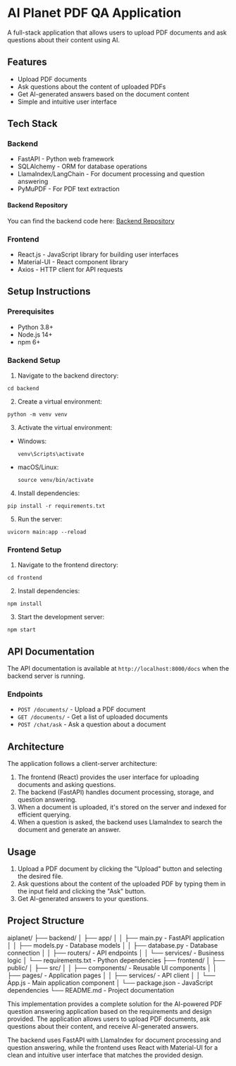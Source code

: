 # AI Planet PDF QA Application

A full-stack application that allows users to upload PDF documents and ask questions about their content using AI.

## Features

- Upload PDF documents
- Ask questions about the content of uploaded PDFs
- Get AI-generated answers based on the document content
- Simple and intuitive user interface

## Tech Stack

### Backend
- FastAPI - Python web framework
- SQLAlchemy - ORM for database operations
- LlamaIndex/LangChain - For document processing and question answering
- PyMuPDF - For PDF text extraction

#### Backend Repository
You can find the backend code here: [Backend Repository](https://github.com/JAYANTJOSHI001/aiplanet-backend)


### Frontend
- React.js - JavaScript library for building user interfaces
- Material-UI - React component library
- Axios - HTTP client for API requests

## Setup Instructions

### Prerequisites
- Python 3.8+
- Node.js 14+
- npm 6+

### Backend Setup
1. Navigate to the backend directory:
```plaintext
cd backend
```

2. Create a virtual environment:
```plaintext
python -m venv venv
```

3. Activate the virtual environment:
- Windows:
  ```
  venv\Scripts\activate
  ```
- macOS/Linux:
  ```
  source venv/bin/activate
  ```

4. Install dependencies:
```plaintext
pip install -r requirements.txt
```

5. Run the server:
```plaintext
uvicorn main:app --reload
```

### Frontend Setup
1. Navigate to the frontend directory:
```plaintext
cd frontend
```

2. Install dependencies:
```plaintext
npm install
```

3. Start the development server:
```plaintext
npm start
```

## API Documentation

The API documentation is available at `http://localhost:8000/docs` when the backend server is running.

### Endpoints

- `POST /documents/` - Upload a PDF document
- `GET /documents/` - Get a list of uploaded documents
- `POST /chat/ask` - Ask a question about a document

## Architecture
The application follows a client-server architecture:

1. The frontend (React) provides the user interface for uploading documents and asking questions.
2. The backend (FastAPI) handles document processing, storage, and question answering.
3. When a document is uploaded, it's stored on the server and indexed for efficient querying.
4. When a question is asked, the backend uses LlamaIndex to search the document and generate an answer.


## Usage
1. Upload a PDF document by clicking the "Upload" button and selecting the desired file.
2. Ask questions about the content of the uploaded PDF by typing them in the input field and clicking the "Ask" button.
3. Get AI-generated answers to your questions.

## Project Structure
aiplanet/
├── backend/
│   ├── app/
│   │   ├── main.py - FastAPI application
│   │   ├── models.py - Database models
│   │   ├── database.py - Database connection
│   │   ├── routers/ - API endpoints
│   │   └── services/ - Business logic
│   └── requirements.txt - Python dependencies
├── frontend/
│   ├── public/
│   ├── src/
│   │   ├── components/ - Reusable UI components
│   │   ├── pages/ - Application pages
│   │   ├── services/ - API client
│   │   └── App.js - Main application component
│   └── package.json - JavaScript dependencies
└── README.md - Project documentation

This implementation provides a complete solution for the AI-powered PDF question answering application based on the requirements and design provided. The application allows users to upload PDF documents, ask questions about their content, and receive AI-generated answers.

The backend uses FastAPI with LlamaIndex for document processing and question answering, while the frontend uses React with Material-UI for a clean and intuitive user interface that matches the provided design.

